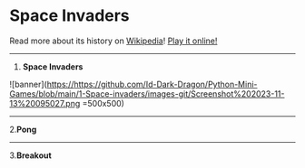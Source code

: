 # Space Invaders

Read more about its history on [Wikipedia](https://en.wikipedia.org/wiki/Space_Invaders)!
[Play it online!](https://elgoog.im/space-invaders/)

---

1. **Space Invaders**

![banner]([https://](https://github.com/Id-Dark-Dragon/Python-Mini-Games/blob/main/1-Space-invaders/images-git/Screenshot%202023-11-13%20095027.png)https://github.com/Id-Dark-Dragon/Python-Mini-Games/blob/main/1-Space-invaders/images-git/Screenshot%202023-11-13%20095027.png =500x500)

---

2.**Pong**

---

3.**Breakout**

